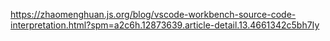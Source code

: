 https://zhaomenghuan.js.org/blog/vscode-workbench-source-code-interpretation.html?spm=a2c6h.12873639.article-detail.13.4661342c5bh7Iy
